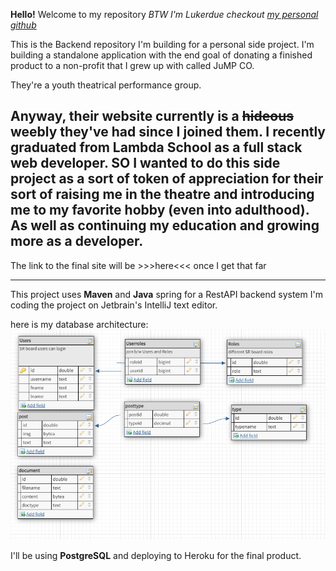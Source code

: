**Hello!** Welcome to my repository
*BTW I'm Lukerdue checkout [my personal github](http://github.com/Lukerdue)*

This is the Backend repository I'm building for a personal side project. I'm building a standalone application
with the end goal of donating a finished product to a non-profit that I grew up with called JuMP CO.

They're a youth theatrical performance group.

Anyway, their website currently is a ~~hideous~~ weebly they've had since I joined them. I recently graduated from Lambda School
as a full stack web developer. SO I wanted to do this side project as a sort of token of appreciation
for their sort of raising me in the theatre and introducing me to my favorite hobby (even into adulthood).
As well as continuing my education and growing more as a developer.
---
The link to the final site will be >>>here<<< once I get that far

---
This project uses **Maven** and **Java** spring for a RestAPI backend system I'm coding the project on Jetbrain's 
IntelliJ text editor.

here is my database architecture:
![db screenshot](jumb-be-db-architecture.png)

I'll be using **PostgreSQL** and deploying to Heroku for the final product.


